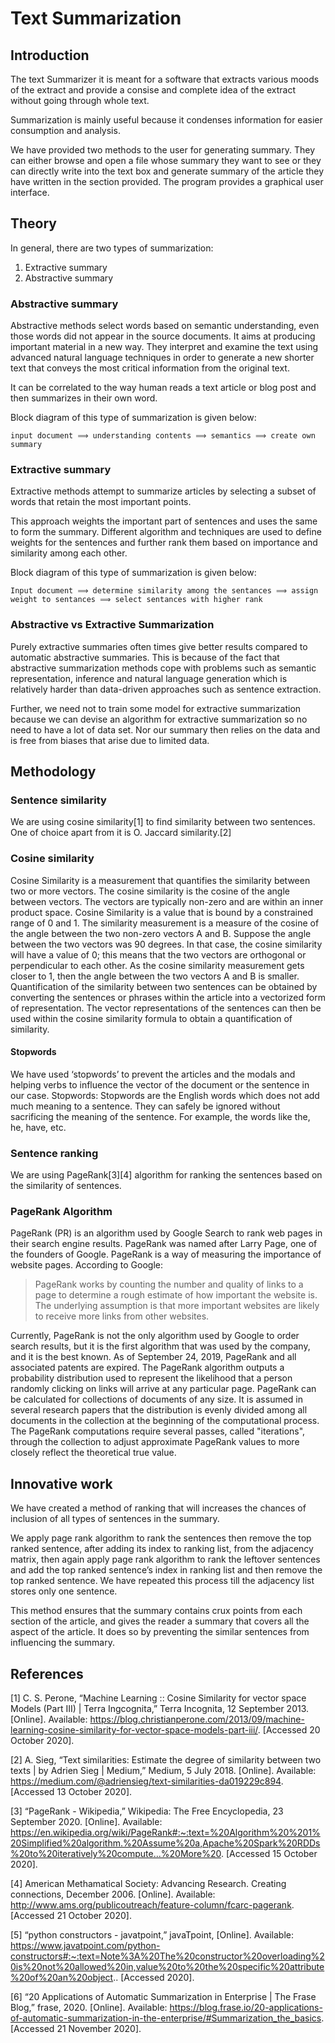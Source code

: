 # Text Summarization
## Introduction
The text Summarizer it is meant for a software that extracts various moods of
the extract and provide a consise and complete idea of the extract without going
through whole text.

Summarization is mainly useful because it condenses information for easier
consumption and analysis.

We have provided two methods to the user for generating summary. They can either
browse and open a file whose summary they want to see or they can directly write
into the text box and generate summary of the article they have written in the
section provided. The program provides a graphical user interface.

## Theory
In general, there are two types of summarization:
1. Extractive summary
2. Abstractive summary
### Abstractive summary
Abstractive methods select words based on semantic understanding, even those words
did not appear in the source documents. It aims at producing important material in
a new way. They interpret and examine the text using advanced natural language
techniques in order to generate a new shorter text that conveys the most critical
information from the original text.

It can be correlated to the way human reads a text article or blog post and then
summarizes in their own word.

Block diagram of this type of summarization is given below:

    input document ⟹ understanding contents ⟹ semantics ⟹ create own summary
### Extractive summary
Extractive methods attempt to summarize articles by selecting a subset of words
that retain the most important points.

This approach weights the important part of sentences and uses the same to form the
summary. Different algorithm and techniques are used to define weights for the sentences
and further rank them based on importance and similarity among each other.

Block diagram of this type of summarization is given below:

    Input document ⟹ determine similarity among the sentances ⟹ assign weight to sentances ⟹ select sentances with higher rank

### Abstractive vs Extractive Summarization
Purely extractive summaries often times give better results compared to automatic
abstractive summaries. This is because of the fact that abstractive summarization methods
cope with problems such as semantic representation, inference and natural language
generation which is relatively harder than data-driven approaches such as sentence extraction.

Further, we need not to train some model for extractive summarization because we can devise
an algorithm for extractive summarization so no need to have a lot of data set. Nor our summary
then relies on the data and is free from biases that arise due to limited data.

## Methodology
### Sentence similarity
We are using cosine similarity[1] to find similarity between two sentences. One of choice apart
from it is O. Jaccard similarity.[2]
### Cosine similarity
Cosine Similarity is a measurement that quantifies the similarity between two or more vectors.
The cosine similarity is the cosine of the angle between vectors. The vectors are typically
non-zero and are within an inner product space.
Cosine Similarity is a value that is bound by a constrained range of 0 and 1. The similarity
measurement is a measure of the cosine of the angle between the two non-zero vectors A and B.
Suppose the angle between the two vectors was 90 degrees. In that case, the cosine similarity
will have a value of 0; this means that the two vectors are orthogonal or perpendicular to each
other. As the cosine similarity measurement gets closer to 1, then the angle between the two
vectors A and B is smaller.
Quantification of the similarity between two sentences can be obtained by converting the
sentences or phrases within the article into a vectorized form of representation. The
vector representations of the sentences can then be used within the cosine similarity
formula to obtain a quantification of similarity.
#### Stopwords
We have used ‘stopwords’ to prevent the articles and the modals and helping verbs to
influence the vector of the document or the sentence in our case.
Stopwords: Stopwords are the English words which does not add much meaning to a sentence.
They can safely be ignored without sacrificing the meaning of the sentence. For example,
the words like the, he, have, etc.
### Sentence ranking
We are using PageRank[3][4] algorithm for ranking the sentences based on the similarity
of sentences.
### PageRank Algorithm
PageRank (PR) is an algorithm used by Google Search to rank web pages in their search
engine results. PageRank was named after Larry Page, one of the founders of Google.
PageRank is a way of measuring the importance of website pages. According to Google:
> PageRank works by counting the number and quality of links to a page to determine
a rough estimate of how important the website is. The underlying assumption is
that more important websites are likely to receive more links from other websites.

Currently, PageRank is not the only algorithm used by Google to order search
results, but it is the first algorithm that was used by the company, and it
is the best known. As of September 24, 2019, PageRank and all associated
patents are expired.
The PageRank algorithm outputs a probability distribution used to represent
the likelihood that a person randomly clicking on links will arrive at any
particular page. PageRank can be calculated for collections of documents of
any size. It is assumed in several research papers that the distribution is
evenly divided among all documents in the collection at the beginning of the
computational process. The PageRank computations require several passes,
called "iterations", through the collection to adjust approximate PageRank
values to more closely reflect the theoretical true value.

## Innovative work
We have created a method of ranking that will increases the chances of inclusion of all types of
sentences in the summary.

We apply page rank algorithm to rank the sentences then remove the top ranked sentence, after adding
its index to ranking list, from the adjacency matrix, then again apply page rank algorithm to rank the
leftover sentences and add the top ranked sentence’s index in ranking list and then remove the top
ranked sentence. We have repeated this process till the adjacency list stores only one sentence.

This method ensures that the summary contains crux points from each section of the article, and gives
the reader a summary that covers all the aspect of the article. It does so by preventing the similar
sentences from influencing the summary.

## References
[1] 	C. S. Perone, “Machine Learning :: Cosine Similarity for vector space Models (Part III) | Terra Ingcognita,” Terra Incognita, 12 September 2013. [Online]. Available: https://blog.christianperone.com/2013/09/machine-learning-cosine-similarity-for-vector-space-models-part-iii/. [Accessed 20 October 2020].

[2] 	A. Sieg, “Text similarities: Estimate the degree of similarity between two texts | by Adrien Sieg | Medium,” Medium, 5 July 2018. [Online]. Available: https://medium.com/@adriensieg/text-similarities-da019229c894. [Accessed 13 October 2020].

[3] 	“PageRank - Wikipedia,” Wikipedia: The Free Encyclopedia, 23 September 2020. [Online]. Available: https://en.wikipedia.org/wiki/PageRank#:~:text=%20Algorithm%20%201%20Simplified%20algorithm.%20Assume%20a,Apache%20Spark%20RDDs%20to%20iteratively%20compute...%20More%20. [Accessed 15 October 2020].

[4] 	American Methamatical Society: Advancing Research. Creating connections, December 2006. [Online]. Available: http://www.ams.org/publicoutreach/feature-column/fcarc-pagerank. [Accessed 21 October 2020].

[5] 	“python constructors - javatpoint,” javaTpoint, [Online]. Available: https://www.javatpoint.com/python-constructors#:~:text=Note%3A%20The%20constructor%20overloading%20is%20not%20allowed%20in,value%20to%20the%20specific%20attribute%20of%20an%20object.. [Accessed 2020].

[6] 	“20 Applications of Automatic Summarization in Enterprise | The Frase Blog,” frase, 2020. [Online]. Available: https://blog.frase.io/20-applications-of-automatic-summarization-in-the-enterprise/#Summarization_the_basics. [Accessed 21 November 2020].
